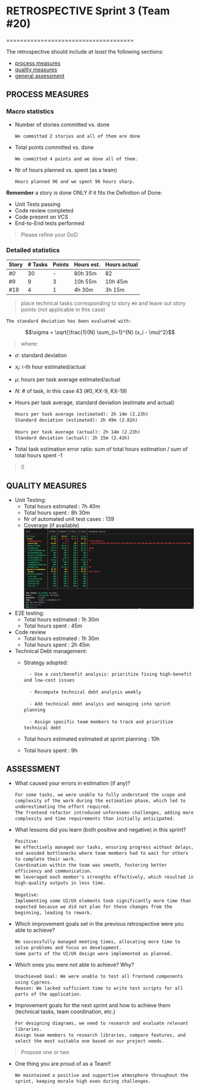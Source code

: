 # RETROSPECTIVE Sprint 3 (Team #20)

=====================================

The retrospective should include _at least_ the following
sections:

- [process measures](#process-measures)
- [quality measures](#quality-measures)
- [general assessment](#assessment)

## PROCESS MEASURES

### Macro statistics

- Number of stories committed vs. done

      We committed 2 stories and all of them are done 

- Total points committed vs. done

      We committed 4 points and we done all of them.

- Nr of hours planned vs. spent (as a team)

      Hours planned 96 and we spent 96 hours sharp.

**Remember**  a story is done ONLY if it fits the Definition of Done:

- Unit Tests passing
- Code review completed
- Code present on VCS
- End-to-End tests performed

> Please refine your DoD

### Detailed statistics

| Story  | # Tasks | Points | Hours est. | Hours actual |
|--------|---------|--------|------------|--------------|
| _#0_   |   30    |    -   |   80h 35m  |      82      |
|  #9    |   9     |    3   |   10h 55m  |   10h 45m    |
|  #19   |   4     |    1   |     4h 30m |    3h 15m    |

> place technical tasks corresponding to story `#0` and leave out story points (not applicable in this case)

    The standard deviation has been evaluated with: 

  $$\sigma = \sqrt{\frac{1}{N} \sum_{i=1}^{N} (x_i - \mu)^2}$$
  > where:

- $\sigma$: standard deviation
- $x_i$: i-th hour estimated/actual
- $\mu$: hours per task average estimated/actual
- $N$: # of task, in this case 43 (#0, KX-9, KX-19)

- Hours per task average, standard deviation (estimate and actual)

      Hours per task average (estimated): 2h 14m (2.23h) 
      Standard deviation (estimated): 2h 49m (2.81h)

      Hours per task average (actual): 2h 14m (2.23h)
      Standard deviation (actual): 2h 25m (2.41h)

- Total task estimation error ratio: sum of total hours estimation / sum of total hours spent -1

> 0

## QUALITY MEASURES

- Unit Testing:
  - Total hours estimated : 7h 40m
  - Total hours spent : 8h 30m
  - Nr of automated unit test cases : 139
  - Coverage (if available)
   ![Alt text](./immagini/testCoverage.png)
- E2E testing:
  - Total hours estimated : 1h 30m
  - Total hours spent :  45m
- Code review
  - Total hours estimated : 1h 30m
  - Total hours spent : 2h 45m
- Technical Debt management:
  - Strategy adopted:
  
          - Use a cost/benefit analysis: prioritize fixing high-benefit and low-cost issues

          - Recompute technical debt analysis weekly

          - Add technical debt analyis and managing into sprint planning

          - Assign specific team members to track and prioritize technical debt

  - Total hours estimated estimated at sprint planning : 10h
  - Total hours spent : 9h
  
## ASSESSMENT

- What caused your errors in estimation (if any)?

      For some tasks, we were unable to fully understand the scope and complexity of the work during the estimation phase, which led to underestimating the effort required.
      The frontend refactor introduced unforeseen challenges, adding more complexity and time requirements than initially anticipated.

- What lessons did you learn (both positive and negative) in this sprint?

      Positive:
      We effectively managed our tasks, ensuring progress without delays, and avoided bottlenecks where team members had to wait for others to complete their work.
      Coordination within the team was smooth, fostering better efficiency and communication.
      We leveraged each member's strengths effectively, which resulted in high-quality outputs in less time.

      Negative:
      Implementing some UI/UX elements took significantly more time than expected because we did not plan for these changes from the beginning, leading to rework.

- Which improvement goals set in the previous retrospective were you able to achieve?

      We successfully managed meeting times, allocating more time to solve problems and focus on development.
      Some parts of the UI/UX design were implemented as planned.

- Which ones you were not able to achieve? Why?

      Unachieved Goal: We were unable to test all frontend components using Cypress.
      Reason: We lacked sufficient time to write test scripts for all parts of the application.

- Improvement goals for the next sprint and how to achieve them (technical tasks, team coordination, etc.)

      For designing diagrams, we need to research and evaluate relevant libraries.
      Assign team members to research libraries, compare features, and select the most suitable one based on our project needs.

> Propose one or two

- One thing you are proud of as a Team!!

      We maintained a positive and supportive atmosphere throughout the sprint, keeping morale high even during challenges.
